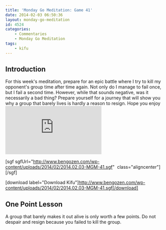 ```yaml
---
title: 'Monday Go Meditation: Game 41'
date: 2014-02-03 06:50:36
layout: monday-go-meditation
id: 4524
categories:
	- Commentaries
	- Monday Go Meditation
tags:
	- kifu
---
```


## Introduction

For this week's meditation, prepare for an epic battle where I try to kill my opponent's group time after time again. Not only do I manage to fail once, but I fail a second time. However, while that sounds negative, was it necessarily a bad thing? Prepare yourself for a journey that will show you why a group that barely lives is hardly a reason to resign. Hope you enjoy![
](http://www.bengozen.com/wp-content/uploads/2014/01/MGM41.sgf)

[sgf sgfUrl="http://www.bengozen.com/wp-content/uploads/2014/02/2014.02.03-MGM-41.sgf"  class="aligncenter"][/sgf]

[download label="Download Kifu"]http://www.bengozen.com/wp-content/uploads/2014/02/2014.02.03-MGM-41.sgf[/download]

## **One Point Lesson**

A group that barely makes it out alive is only worth a few points. Do not despair and resign because you failed to kill the group.